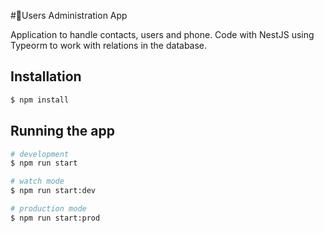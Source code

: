 #🐅Users Administration App

Application to handle contacts, users and phone. Code with NestJS using Typeorm to work with relations in the database.

## Installation

```bash
$ npm install
```

## Running the app

```bash
# development
$ npm run start

# watch mode
$ npm run start:dev

# production mode
$ npm run start:prod
```






